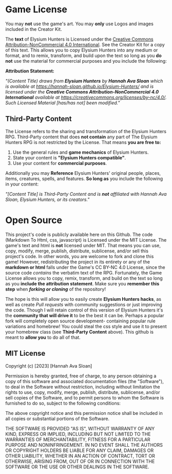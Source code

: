 # Game License

You may **not** use the game's art. You may **only** use Logos and images included in the Creator Kit.

The **text** of Elysium Hunters is Licensed under the [Creative Commons Attribution-NonCommercial 4.0 International](https://creativecommons.org/licenses/by-nc/4.0/legalcode). See the Creator Kit for a copy of this text. This allows you to copy Elysium Hunters into any medium or format, and to remix, transform, and build upon the text so long as you **do not** use the material for commercial purposes and you include the following:

**Attribution Statement:**

*"(Content Title) draws from **Elysium Hunters** by **Hannah Ava Sloan** which is available at https://hannah-sloan.github.io/Elysium-Hunters/ and is licensed under the **Creative Commons Attribution-NonCommercial 4.0 International** available at https://creativecommons.org/licenses/by-nc/4.0/. Such Licensed Material [has/has not] been modified."*

## **Third-Party Content**

The License refers to the sharing and transformation of the Elysium Hunters RPG. Third-Party content that does **not contain** any part of The Elysium Hunters RPG is not restricted by the License. That means **you are free to:**

1)  Use the general rules and **game mechanics** of Elysium Hunters. 
2)  State your content is **"Elysium Hunters compatible"**.
3)  Use your content for **commercial purposes**. 

Additionally you may **Reference** Elysium Hunters' original people, places, items, creatures, spells, and features. **So long as** you include the following in your content:

*"[Content Title] is Third-Party Content and is **not** affiliated with Hannah Ava Sloan, Elysium Hunters, or its creators."*

# Open Source

This project's code is publicly available here on this Github. The code (Markdown To Html, css, javascript) is Licensed under the MIT License. The game's text and html is **not** licensed under MIT. That means you can use, copy, modify, merge, publish, distribute, sublicense, and/or sell this project's code. In other words, you are welcome to fork and clone this game! However, redistributing the project in its entirety or any of the **markdown or html** falls under the Game's CC BY-NC 4.0 License, since the source code *contains* the verbatim text of the RPG. Fortunately, the Game License allows you to copy, remix, transform, and build on the text so long as you **include the attribution statement**. Make sure you **remember this step** when ***forking or cloning*** of the repository!

The hope is this will allow you to easily create **Elysium Hunters hacks**, as well as create *Pull requests* with community suggestions or just improving the code. Though I will retain control of this version of Elysium Hunters it's the **community that will drive it** to be the best it can be. Perhaps a popular fork will completely open source development- containing popular rule variations and homebrew! You could steal the css style and use it to present your homebrew class (see **Third-Party Content** above). This github is meant to **allow you** to do all of that.



## MIT License

Copyright (c) [2023] [Hannah Ava Sloan]

Permission is hereby granted, free of charge, to any person obtaining a copy
of this software and associated documentation files (the "Software"), to deal
in the Software without restriction, including without limitation the rights
to use, copy, modify, merge, publish, distribute, sublicense, and/or sell
copies of the Software, and to permit persons to whom the Software is
furnished to do so, subject to the following conditions:

The above copyright notice and this permission notice shall be included in all
copies or substantial portions of the Software.

THE SOFTWARE IS PROVIDED "AS IS", WITHOUT WARRANTY OF ANY KIND, EXPRESS OR
IMPLIED, INCLUDING BUT NOT LIMITED TO THE WARRANTIES OF MERCHANTABILITY,
FITNESS FOR A PARTICULAR PURPOSE AND NONINFRINGEMENT. IN NO EVENT SHALL THE
AUTHORS OR COPYRIGHT HOLDERS BE LIABLE FOR ANY CLAIM, DAMAGES OR OTHER
LIABILITY, WHETHER IN AN ACTION OF CONTRACT, TORT OR OTHERWISE, ARISING FROM,
OUT OF OR IN CONNECTION WITH THE SOFTWARE OR THE USE OR OTHER DEALINGS IN THE
SOFTWARE.